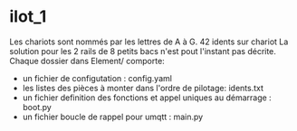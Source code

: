 # ilot_1 
Les chariots sont nommés par les lettres de A à G. 42 idents sur chariot
La solution pour les 2 rails de 8 petits bacs n'est pout l'instant pas décrite.
Chaque dossier dans Element/ comporte:
 - un fichier de configutation : config.yaml
 - les listes des pièces à monter dans l'ordre de pilotage: idents.txt
 - un fichier definition des fonctions et appel uniques au démarrage : boot.py
 - un fichier boucle de rappel pour umqtt : main.py
